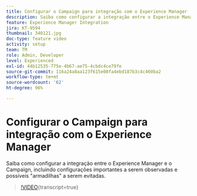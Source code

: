 ```yaml
---
title: Configurar o Campaign para integração com o Experience Manager
description: Saiba como configurar a integração entre o Experience Manager e o Campaign, incluindo configurações importantes a serem observadas e possíveis "armadilhas" a serem evitadas.
feature: Experience Manager Integration
jira: KT-9594
thumbnail: 340121.jpg
doc-type: feature video
activity: setup
team: TM
role: Admin, Developer
level: Experienced
exl-id: 44b12535-775e-4b67-ae75-4cbdc4ce79fe
source-git-commit: 116a24a8aa123f615e08fa4ebd187b3c4c460ba2
workflow-type: tm+mt
source-wordcount: '62'
ht-degree: 96%

---
```


# Configurar o Campaign para integração com o Experience Manager

Saiba como configurar a integração entre o Experience Manager e o Campaign, incluindo configurações importantes a serem observadas e possíveis &quot;armadilhas&quot; a serem evitadas.

>[!VIDEO](https://video.tv.adobe.com/v/340121?quality=12&learn=on){transcript=true}
